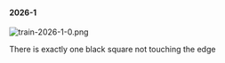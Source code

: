 #### 2026-1
![train-2026-1-0.png](https://github.com/lil-lab/nlvr/raw/master/nlvr/train/images/57/train-2026-1-0.png "train-2026-1-0.png")

There is exactly one black square not touching the edge